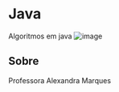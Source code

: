 # Java
Algoritmos em java
![image](https://github.com/java/blob/main/duke.png)


## Sobre
Professora Alexandra Marques
